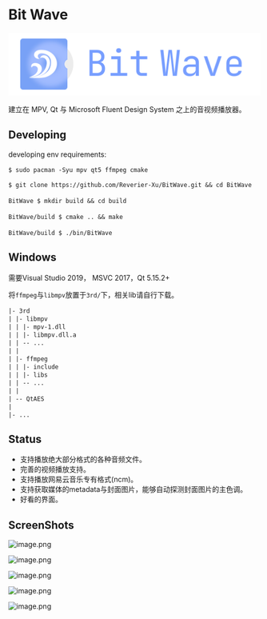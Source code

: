 # Bit Wave

![](src/resources/assets/logo-full.svg)

建立在 MPV, Qt 与 Microsoft Fluent Design System 之上的音视频播放器。

## Developing

developing env requirements:
```
$ sudo pacman -Syu mpv qt5 ffmpeg cmake
```

```
$ git clone https://github.com/Reverier-Xu/BitWave.git && cd BitWave

BitWave $ mkdir build && cd build

BitWave/build $ cmake .. && make

BitWave/build $ ./bin/BitWave
```

## Windows

需要Visual Studio 2019， MSVC 2017，Qt 5.15.2+

将`ffmpeg`与`libmpv`放置于`3rd/`下，相关lib请自行下载。

```
|- 3rd
| |- libmpv
| | |- mpv-1.dll
| | |- libmpv.dll.a
| | -- ...
| |
| |- ffmpeg
| | |- include
| | |- libs
| | -- ...
| |
| -- QtAES
|
|- ...
```

## Status

- 支持播放绝大部分格式的各种音频文件。
- 完善的视频播放支持。
- 支持播放网易云音乐专有格式(ncm)。
- 支持获取媒体的metadata与封面图片，能够自动探测封面图片的主色调。
- 好看的界面。

## ScreenShots

![image.png](https://i.loli.net/2021/08/30/9B5DjOXR8uHKAme.png)

![image.png](https://i.loli.net/2021/08/30/2t74vKisSfbJl9o.png)

![image.png](https://i.loli.net/2021/08/30/ELjMKmfZVQN5sUJ.png)

![image.png](https://i.loli.net/2021/08/30/Hun5ckty1lDRGZB.png)

![image.png](https://i.loli.net/2021/08/30/AfJnXCY9ztcUqrg.png)
